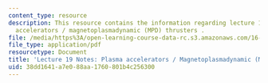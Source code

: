 ```yaml
---
content_type: resource
description: This resource contains the information regarding lecture 19 notes plasma
  accelerators / magnetoplasmadynamic (MPD) thrusters .
file: /media/https%3A/open-learning-course-data-rc.s3.amazonaws.com/16-522-space-propulsion-spring-2015/38dd1641a7e088aa1760801b4c256300_MIT16_522S15_Lecture19.pdf
file_type: application/pdf
resourcetype: Document
title: 'Lecture 19 Notes: Plasma accelerators / Magnetoplasmadynamic (MPD) thrusters'
uid: 38dd1641-a7e0-88aa-1760-801b4c256300
---
```


